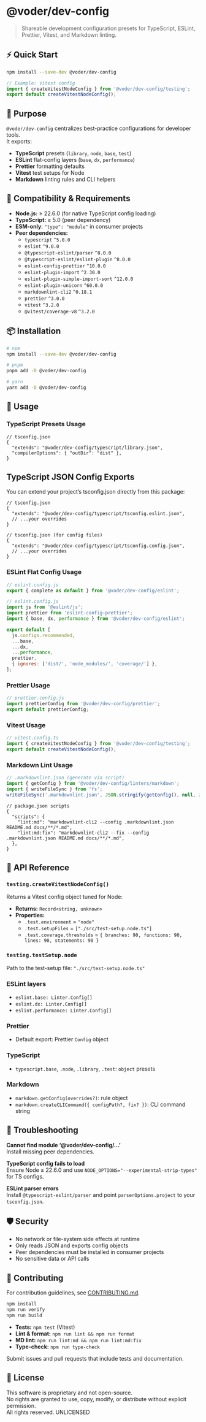 # @voder/dev-config

> Shareable development configuration presets for TypeScript, ESLint, Prettier, Vitest, and Markdown linting.

## ⚡ Quick Start

```bash
npm install --save-dev @voder/dev-config
```

```typescript
// Example: Vitest config
import { createVitestNodeConfig } from '@voder/dev-config/testing';
export default createVitestNodeConfig();
```

## 🎯 Purpose

`@voder/dev-config` centralizes best-practice configurations for developer tools.  
It exports:

- **TypeScript** presets (`library`, `node`, `base`, `test`)
- **ESLint** flat-config layers (`base`, `dx`, `performance`)
- **Prettier** formatting defaults
- **Vitest** test setups for Node
- **Markdown** linting rules and CLI helpers

## 🔧 Compatibility & Requirements

- **Node.js:** ≥ 22.6.0 (for native TypeScript config loading)
- **TypeScript:** ≥ 5.0 (peer dependency)
- **ESM-only**: `"type": "module"` in consumer projects
- **Peer dependencies:**
  - `typescript` `^5.0.0`
  - `eslint` `^9.0.0`
  - `@typescript-eslint/parser` `^8.0.0`
  - `@typescript-eslint/eslint-plugin` `^8.0.0`
  - `eslint-config-prettier` `^10.0.0`
  - `eslint-plugin-import` `^2.30.0`
  - `eslint-plugin-simple-import-sort` `^12.0.0`
  - `eslint-plugin-unicorn` `^60.0.0`
  - `markdownlint-cli2` `^0.18.1`
  - `prettier` `^3.0.0`
  - `vitest` `^3.2.0`
  - `@vitest/coverage-v8` `^3.2.0`

## 📦 Installation

```bash
# npm
npm install --save-dev @voder/dev-config

# pnpm
pnpm add -D @voder/dev-config

# yarn
yarn add -D @voder/dev-config
```

## 🚀 Usage

### TypeScript Presets Usage

```jsonc
// tsconfig.json
{
  "extends": "@voder/dev-config/typescript/library.json",
  "compilerOptions": { "outDir": "dist" },
}
```

## TypeScript JSON Config Exports

You can extend your project’s tsconfig.json directly from this package:

```jsonc
// tsconfig.json
{
  "extends": "@voder/dev-config/typescript/tsconfig.eslint.json",
  // ...your overrides
}
```

```jsonc
// tsconfig.json (for config files)
{
  "extends": "@voder/dev-config/typescript/tsconfig.config.json",
  // ...your overrides
}
```

### ESLint Flat Config Usage

```js
// eslint.config.js
export { complete as default } from '@voder/dev-config/eslint';
```

```js
// eslint.config.js
import js from '@eslint/js';
import prettier from 'eslint-config-prettier';
import { base, dx, performance } from '@voder/dev-config/eslint';

export default [
  js.configs.recommended,
  ...base,
  ...dx,
  ...performance,
  prettier,
  { ignores: ['dist/', 'node_modules/', 'coverage/'] },
];
```

### Prettier Usage

```js
// prettier.config.js
import prettierConfig from '@voder/dev-config/prettier';
export default prettierConfig;
```

### Vitest Usage

```ts
// vitest.config.ts
import { createVitestNodeConfig } from '@voder/dev-config/testing';
export default createVitestNodeConfig();
```

### Markdown Lint Usage

```ts
// .markdownlint.json (generate via script)
import { getConfig } from '@voder/dev-config/linters/markdown';
import { writeFileSync } from 'fs';
writeFileSync('.markdownlint.json', JSON.stringify(getConfig(), null, 2));
```

```jsonc
// package.json scripts
{
  "scripts": {
    "lint:md": "markdownlint-cli2 --config .markdownlint.json README.md docs/**/*.md",
    "lint:md:fix": "markdownlint-cli2 --fix --config .markdownlint.json README.md docs/**/*.md",
  },
}
```

## 📖 API Reference

### `testing.createVitestNodeConfig()`

Returns a Vitest config object tuned for Node:

- **Returns:** `Record<string, unknown>`
- **Properties:**
  - `.test.environment` = `"node"`
  - `.test.setupFiles` = `["./src/test-setup.node.ts"]`
  - `.test.coverage.thresholds` = `{ branches: 90, functions: 90, lines: 90, statements: 90 }`

### `testing.testSetup.node`

Path to the test-setup file: `"./src/test-setup.node.ts"`

### ESLint layers

- `eslint.base: Linter.Config[]`
- `eslint.dx: Linter.Config[]`
- `eslint.performance: Linter.Config[]`

### Prettier

- Default export: Prettier `Config` object

### TypeScript

- `typescript.base`, `.node`, `.library`, `.test`: `object` presets

### Markdown

- `markdown.getConfig(overrides?)`: rule object
- `markdown.createCLICommand({ configPath?, fix? })`: CLI command string

## 🔧 Troubleshooting

**Cannot find module ‘@voder/dev-config/...’**  
Install missing peer dependencies.

**TypeScript config fails to load**  
Ensure Node ≥ 22.6.0 and use `NODE_OPTIONS="--experimental-strip-types"` for TS configs.

**ESLint parser errors**  
Install `@typescript-eslint/parser` and point `parserOptions.project` to your `tsconfig.json`.

## 🛡️ Security

- No network or file-system side effects at runtime
- Only reads JSON and exports config objects
- Peer dependencies must be installed in consumer projects
- No sensitive data or API calls

## 🤝 Contributing

For contribution guidelines, see [CONTRIBUTING.md](CONTRIBUTING.md).


```bash
npm install
npm run verify
npm run build
```

- **Tests:** `npm test` (Vitest)
- **Lint & format:** `npm run lint && npm run format`
- **MD lint:** `npm run lint:md && npm run lint:md:fix`
- **Type-check:** `npm run type-check`

Submit issues and pull requests that include tests and documentation.

## 📄 License

This software is proprietary and not open-source.  
No rights are granted to use, copy, modify, or distribute without explicit permission.  
All rights reserved. UNLICENSED

